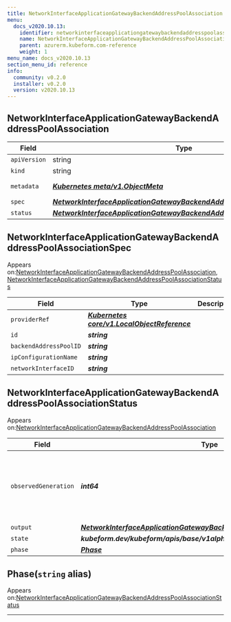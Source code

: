 ```yaml
---
title: NetworkInterfaceApplicationGatewayBackendAddressPoolAssociation
menu:
  docs_v2020.10.13:
    identifier: networkinterfaceapplicationgatewaybackendaddresspoolassociation-azurerm.kubeform.com
    name: NetworkInterfaceApplicationGatewayBackendAddressPoolAssociation
    parent: azurerm.kubeform.com-reference
    weight: 1
menu_name: docs_v2020.10.13
section_menu_id: reference
info:
  community: v0.2.0
  installer: v0.2.0
  version: v2020.10.13
---
```


## NetworkInterfaceApplicationGatewayBackendAddressPoolAssociation
| Field | Type | Description |
| ------ | ----- | ----------- |
| `apiVersion` | string | `azurerm.kubeform.com/v1alpha1` |
|    `kind` | string | `NetworkInterfaceApplicationGatewayBackendAddressPoolAssociation` |
| `metadata` | ***[Kubernetes meta/v1.ObjectMeta](https://kubernetes.io/docs/reference/generated/kubernetes-api/v1.13/#objectmeta-v1-meta)***|Refer to the Kubernetes API documentation for the fields of the `metadata` field.|
| `spec` | ***[NetworkInterfaceApplicationGatewayBackendAddressPoolAssociationSpec](#networkinterfaceapplicationgatewaybackendaddresspoolassociationspec)***||
| `status` | ***[NetworkInterfaceApplicationGatewayBackendAddressPoolAssociationStatus](#networkinterfaceapplicationgatewaybackendaddresspoolassociationstatus)***||
## NetworkInterfaceApplicationGatewayBackendAddressPoolAssociationSpec

Appears on:[NetworkInterfaceApplicationGatewayBackendAddressPoolAssociation](#networkinterfaceapplicationgatewaybackendaddresspoolassociation), [NetworkInterfaceApplicationGatewayBackendAddressPoolAssociationStatus](#networkinterfaceapplicationgatewaybackendaddresspoolassociationstatus)

| Field | Type | Description |
| ------ | ----- | ----------- |
| `providerRef` | ***[Kubernetes core/v1.LocalObjectReference](https://kubernetes.io/docs/reference/generated/kubernetes-api/v1.13/#localobjectreference-v1-core)***||
| `id` | ***string***||
| `backendAddressPoolID` | ***string***||
| `ipConfigurationName` | ***string***||
| `networkInterfaceID` | ***string***||
## NetworkInterfaceApplicationGatewayBackendAddressPoolAssociationStatus

Appears on:[NetworkInterfaceApplicationGatewayBackendAddressPoolAssociation](#networkinterfaceapplicationgatewaybackendaddresspoolassociation)

| Field | Type | Description |
| ------ | ----- | ----------- |
| `observedGeneration` | ***int64***| ***(Optional)*** Resource generation, which is updated on mutation by the API Server.|
| `output` | ***[NetworkInterfaceApplicationGatewayBackendAddressPoolAssociationSpec](#networkinterfaceapplicationgatewaybackendaddresspoolassociationspec)***| ***(Optional)*** |
| `state` | ***kubeform.dev/kubeform/apis/base/v1alpha1.State***| ***(Optional)*** |
| `phase` | ***[Phase](#phase)***| ***(Optional)*** |
## Phase(`string` alias)

Appears on:[NetworkInterfaceApplicationGatewayBackendAddressPoolAssociationStatus](#networkinterfaceapplicationgatewaybackendaddresspoolassociationstatus)

---
